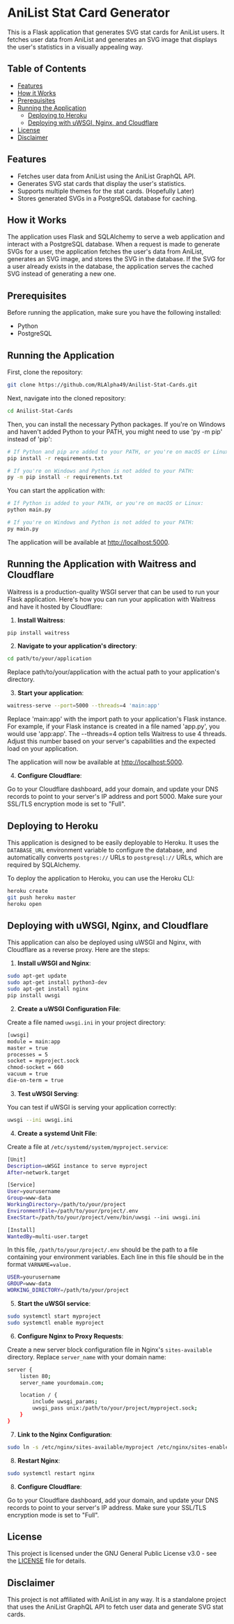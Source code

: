 # AniList Stat Card Generator

This is a Flask application that generates SVG stat cards for AniList users. It fetches user data from AniList and generates an SVG image that displays the user's statistics in a visually appealing way.

## Table of Contents

- [Features](#features)
- [How it Works](#how-it-works)
- [Prerequisites](#prerequisites)
- [Running the Application](#running-the-application)
  - [Deploying to Heroku](#deploying-to-heroku)
  - [Deploying with uWSGI, Nginx, and Cloudflare](#deploying-with-uwsgi-nginx-and-cloudflare)
- [License](#license)
- [Disclaimer](#disclaimer)

## Features

- Fetches user data from AniList using the AniList GraphQL API.
- Generates SVG stat cards that display the user's statistics.
- Supports multiple themes for the stat cards. (Hopefully Later)
- Stores generated SVGs in a PostgreSQL database for caching.

## How it Works

The application uses Flask and SQLAlchemy to serve a web application and interact with a PostgreSQL database. When a request is made to generate SVGs for a user, the application fetches the user's data from AniList, generates an SVG image, and stores the SVG in the database. If the SVG for a user already exists in the database, the application serves the cached SVG instead of generating a new one.

## Prerequisites

Before running the application, make sure you have the following installed:

- Python
- PostgreSQL

## Running the Application

First, clone the repository:

```bash
git clone https://github.com/RLAlpha49/Anilist-Stat-Cards.git
```

Next, navigate into the cloned repository:

```bash
cd Anilist-Stat-Cards
```

Then, you can install the necessary Python packages. If you're on Windows and haven't added Python to your PATH, you might need to use 'py -m pip' instead of 'pip':

```bash
# If Python and pip are added to your PATH, or you're on macOS or Linux:
pip install -r requirements.txt

# If you're on Windows and Python is not added to your PATH:
py -m pip install -r requirements.txt
```

You can start the application with:

```bash
# If Python is added to your PATH, or you're on macOS or Linux:
python main.py

# If you're on Windows and Python is not added to your PATH:
py main.py
```

The application will be available at [http://localhost:5000](http://localhost:5000).

## Running the Application with Waitress and Cloudflare

Waitress is a production-quality WSGI server that can be used to run your Flask application. Here's how you can run your application with Waitress and have it hosted by Cloudflare:

1. **Install Waitress**:

```bash
pip install waitress
```

2. **Navigate to your application's directory**:

```bash
cd path/to/your/application
```

Replace path/to/your/application with the actual path to your application's directory.

3. **Start your application**:

```bash
waitress-serve --port=5000 --threads=4 'main:app'
```

Replace 'main:app' with the import path to your application's Flask instance. For example, if your Flask instance is created in a file named 'app.py', you would use 'app:app'. The --threads=4 option tells Waitress to use 4 threads. Adjust this number based on your server's capabilities and the expected load on your application.

The application will now be available at [http://localhost:5000](http://localhost:5000).

4. **Configure Cloudflare**:

Go to your Cloudflare dashboard, add your domain, and update your DNS records to point to your server's IP address and port 5000. Make sure your SSL/TLS encryption mode is set to "Full".

## Deploying to Heroku

This application is designed to be easily deployable to Heroku. It uses the `DATABASE_URL` environment variable to configure the database, and automatically converts `postgres://` URLs to `postgresql://` URLs, which are required by SQLAlchemy.

To deploy the application to Heroku, you can use the Heroku CLI:

```bash
heroku create
git push heroku master
heroku open
```

## Deploying with uWSGI, Nginx, and Cloudflare

This application can also be deployed using uWSGI and Nginx, with Cloudflare as a reverse proxy. Here are the steps:

1. **Install uWSGI and Nginx**:

```bash
sudo apt-get update
sudo apt-get install python3-dev
sudo apt-get install nginx
pip install uwsgi
```

2. **Create a uWSGI Configuration File**:

Create a file named `uwsgi.ini` in your project directory:

```bash
[uwsgi]
module = main:app
master = true
processes = 5
socket = myproject.sock
chmod-socket = 660
vacuum = true
die-on-term = true
```

3. **Test uWSGI Serving**:

You can test if uWSGI is serving your application correctly:

```bash
uwsgi --ini uwsgi.ini
```

4. **Create a systemd Unit File**:

Create a file at `/etc/systemd/system/myproject.service`:

```bash
[Unit]
Description=uWSGI instance to serve myproject
After=network.target

[Service]
User=yourusername
Group=www-data
WorkingDirectory=/path/to/your/project
EnvironmentFile=/path/to/your/project/.env
ExecStart=/path/to/your/project/venv/bin/uwsgi --ini uwsgi.ini

[Install]
WantedBy=multi-user.target
```

In this file, `/path/to/your/project/.env` should be the path to a file containing your environment variables. Each line in this file should be in the format `VARNAME=value.`

```bash
USER=yourusername
GROUP=www-data
WORKING_DIRECTORY=/path/to/your/project
```

5. **Start the uWSGI service**:

```bash
sudo systemctl start myproject
sudo systemctl enable myproject
```

6. **Configure Nginx to Proxy Requests**:

Create a new server block configuration file in Nginx's `sites-available` directory. Replace `server_name` with your domain name:

```bash
server {
    listen 80;
    server_name yourdomain.com;

    location / {
        include uwsgi_params;
        uwsgi_pass unix:/path/to/your/project/myproject.sock;
    }
}
```

7. **Link to the Nginx Configuration**:

```bash
sudo ln -s /etc/nginx/sites-available/myproject /etc/nginx/sites-enabled
```

8. **Restart Nginx**:

```bash
sudo systemctl restart nginx
```

8. **Configure Cloudflare**:

Go to your Cloudflare dashboard, add your domain, and update your DNS records to point to your server's IP address. Make sure your SSL/TLS encryption mode is set to "Full".

## License

This project is licensed under the GNU General Public License v3.0 - see the [LICENSE](LICENSE) file for details.

## Disclaimer

This project is not affiliated with AniList in any way. It is a standalone project that uses the AniList GraphQL API to fetch user data and generate SVG stat cards.
